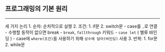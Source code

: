 ## 프로그래밍의 기본 원리
---
세 가지 논리
	1. 순차: 순차적으로 실행
	2. 조건:
		1. if문
		2. switch문
			- case를 `,`로 연결
			- 수행할 동작이 없으면 break
			- `break`, `fallthrough` 키워드
			- `case let` ( 벨류 바인딩 )
				- case에 `where(조건)`을 사용하기 위해 `상수에 담아(바인딩)` 사용
	3. 반복:
		1. for문
		2. while문